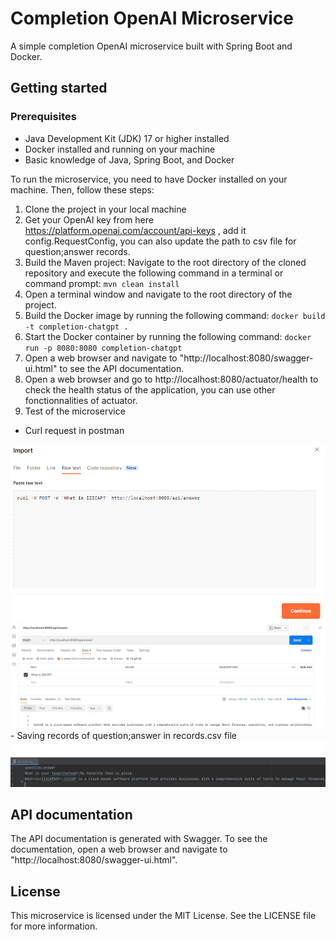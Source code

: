 # Completion OpenAI Microservice

A simple completion OpenAI microservice  built with Spring Boot and Docker.

## Getting started

### Prerequisites
- Java Development Kit (JDK) 17 or higher installed
- Docker installed and running on your machine
- Basic knowledge of Java, Spring Boot, and Docker

To run the microservice, you need to have Docker installed on your machine. Then, follow these steps:

1. Clone the project in your local machine 
2. Get your OpenAI key from here https://platform.openai.com/account/api-keys , add it config.RequestConfig, you can also update the path to csv file for question;answer records. 
3. Build the Maven project: Navigate to the root directory of the cloned repository and execute the following command in a terminal or command prompt:  `mvn clean install`
4. Open a terminal window and navigate to the root directory of the project.
5. Build the Docker image by running the following command: `docker build -t completion-chatgpt .`
6. Start the Docker container by running the following command: `docker run -p 8080:8080 completion-chatgpt`
7. Open a web browser and navigate to "http://localhost:8080/swagger-ui.html" to see the API documentation.
8. Open a web browser and go to http://localhost:8080/actuator/health to check the health status of the application, you can use other fonctionnalities of actuator. 
9. Test of the microservice
- Curl request in postman
<img src="images/requestCurl.png">
<img src="images/responseCurl.png">
- Saving records of question;answer in records.csv file
<img src="images/csvRecords.png">

## API documentation

The API documentation is generated with Swagger. To see the documentation, open a web browser and navigate to "http://localhost:8080/swagger-ui.html".

## License

This microservice is licensed under the MIT License. See the LICENSE file for more information.